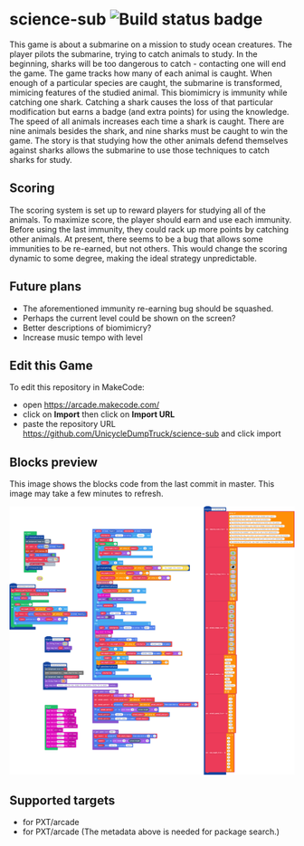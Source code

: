 # science-sub ![Build status badge](https://github.com/babywrassler/science-sub/workflows/MakeCode/badge.svg)

This game is about a submarine on a mission to study ocean creatures. The player pilots the submarine, trying to catch animals to study. In the beginning, sharks will be too dangerous to catch - contacting one will end the game. The game tracks how many of each animal is caught. When enough of a particular species are caught, the submarine is transformed, mimicing features of the studied animal. This biomimicry is immunity while catching one shark. Catching a shark causes the loss of that particular modification but earns a badge (and extra points) for using the knowledge. The speed of all animals increases each time a shark is caught. There are nine animals besides the shark, and nine sharks must be caught to win the game. The story is that studying how the other animals defend themselves against sharks allows the submarine to use those techniques to catch sharks for study.

## Scoring

The scoring system is set up to reward players for studying all of the animals. To maximize score, the player should earn and use each immunity. Before using the last immunity, they could rack up more points by catching other animals. At present, there seems to be a bug that allows some immunities to be re-earned, but not others. This would change the scoring dynamic to some degree, making the ideal strategy unpredictable.

## Future plans

- The aforementioned immunity re-earning bug should be squashed. 
- Perhaps the current level could be shown on the screen?
- Better descriptions of biomimicry?
- Increase music tempo with level

## Edit this Game

To edit this repository in MakeCode:

* open https://arcade.makecode.com/
* click on **Import** then click on **Import URL**
* paste the repository URL https://github.com/UnicycleDumpTruck/science-sub and click import

## Blocks preview

This image shows the blocks code from the last commit in master.
This image may take a few minutes to refresh.

![A rendered view of the blocks](https://github.com/babywrassler/science-sub/raw/master/.makecode/blocks.png)

## Supported targets

* for PXT/arcade
* for PXT/arcade
(The metadata above is needed for package search.)

